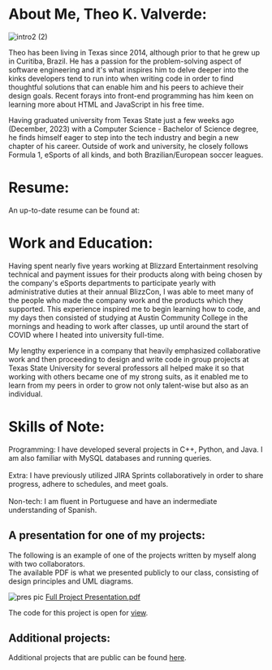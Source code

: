 # About Me, Theo K. Valverde:
  
![intro2 (2)](https://github.com/ValverdeATX/ValverdeATX.github.io/assets/157517708/f6ebe588-cbc4-498d-ae47-a479096a8553)

Theo has been living in Texas since 2014, although prior to that he grew up in Curitiba, Brazil. He has a passion for the problem-solving aspect of software engineering and it's what inspires him to delve deeper into the kinks developers tend to run into when writing code in order to find thoughtful solutions that can enable him and his peers to achieve their design goals. Recent forays into front-end programming has him keen on learning more about HTML and JavaScript in his free time.

Having graduated university from Texas State just a few weeks ago (December, 2023) with a Computer Science - Bachelor of Science degree, he finds himself eager to step into the tech industry and begin a new chapter of his career. Outside of work and university, he closely follows Formula 1, eSports of all kinds, and both Brazilian/European soccer leagues.

# Resume:

An up-to-date resume can be found at:

# Work and Education: 

Having spent nearly five years working at Blizzard Entertainment resolving technical and payment issues for their products along with being chosen by the company's eSports departments to participate yearly with administrative duties at their annual BlizzCon, I was able to meet many of the people who made the company work and the products which they supported. This experience inspired me to begin learning how to code, and my days then consisted of studying at Austin Community College in the mornings and heading to work after classes, up until around the start of COVID where I heated into university full-time.

My lengthy experience in a company that heavily emphasized collaborative work and then proceeding to design and write code in group projects at Texas State University for several professors all helped make it so that working with others became one of my strong suits, as it enabled me to learn from my peers in order to grow not only talent-wise but also as an individual.

# Skills of Note:

Programming: I have developed several projects in C++, Python, and Java. I am also familiar with MySQL databases and running queries.<br><br>
Extra: I have previously utilized JIRA Sprints collaboratively in order to share progress, adhere to schedules, and meet goals.<br><br>
Non-tech: I am fluent in Portuguese and have an indermediate understanding of Spanish.

## A presentation for one of my projects:

The following is an example of one of the projects written by myself along with two collaborators.<br>
The available PDF is what we presented publicly to our class, consisting of design principles and UML diagrams.

![pres pic](https://github.com/ValverdeATX/ValverdeATX.github.io/assets/157517708/38f3bc36-542b-4af9-a2aa-b40e4b512a61)
[Full Project Presentation.pdf](https://github.com/ValverdeATX/ValverdeATX.github.io/files/14337339/Blackjack.3.pdf)

The code for this project is open for [view](https://github.com/ValverdeATX/BlackjackSimulator).

## Additional projects:

Additional projects that are public can be found [here](https://github.com/ValverdeATX).
